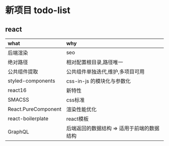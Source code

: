 # 新项目 todo-list

## react

| what                | why                                        |
| :------------------ | :----------------------------------------- |
| 后端渲染            | seo                                        |
| 绝对路径            | 相对配置根目录,路径唯一                    |
| 公共组件提取        | 公共组件单独迭代,维护,多项目可用           |
| styled-components   | css-in-js 的模块化与参数化                 |
| react16             | 新特性                                     |
| SMACSS              | css标准                                    |
| React.PureComponent | 渲染性能优化                               |
| react-boilerplate   | react模板                                  |
| GraphQL             | 后端返回的数据结构 => 适用于前端的数据结构 |